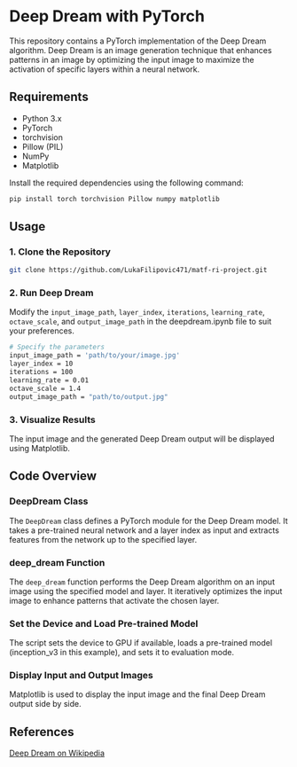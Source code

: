 # Deep Dream with PyTorch

This repository contains a PyTorch implementation of the Deep Dream algorithm. Deep Dream is an image generation technique that enhances patterns in an image by optimizing the input image to maximize the activation of specific layers within a neural network.

## Requirements

- Python 3.x
- PyTorch
- torchvision
- Pillow (PIL)
- NumPy
- Matplotlib

Install the required dependencies using the following command:

```bash
pip install torch torchvision Pillow numpy matplotlib
```

## Usage

### 1. Clone the Repository
```bash
git clone https://github.com/LukaFilipovic471/matf-ri-project.git
```

### 2. Run Deep Dream
Modify the `input_image_path`, `layer_index`, `iterations`, `learning_rate`, `octave_scale`, and `output_image_path` in the deepdream.ipynb file to suit your preferences.
```bash
# Specify the parameters
input_image_path = 'path/to/your/image.jpg'
layer_index = 10
iterations = 100
learning_rate = 0.01
octave_scale = 1.4
output_image_path = "path/to/output.jpg"
```

### 3. Visualize Results
The input image and the generated Deep Dream output will be displayed using Matplotlib.

## Code Overview

### DeepDream Class
The `DeepDream` class defines a PyTorch module for the Deep Dream model. It takes a pre-trained neural network and a layer index as input and extracts features from the network up to the specified layer.

### deep_dream Function
The `deep_dream` function performs the Deep Dream algorithm on an input image using the specified model and layer. It iteratively optimizes the input image to enhance patterns that activate the chosen layer.

### Set the Device and Load Pre-trained Model
The script sets the device to GPU if available, loads a pre-trained model (inception_v3 in this example), and sets it to evaluation mode.

### Display Input and Output Images
Matplotlib is used to display the input image and the final Deep Dream output side by side.

## References
<a href="https://en.wikipedia.org/wiki/DeepDream"> Deep Dream on Wikipedia </a>
